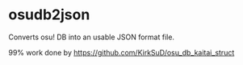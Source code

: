 # osudb2json
Converts osu! DB into an usable JSON format file.

99% work done by https://github.com/KirkSuD/osu_db_kaitai_struct
